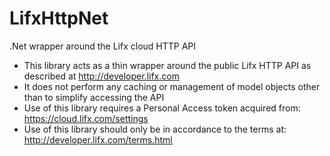 # LifxHttpNet
.Net wrapper around the Lifx cloud HTTP API

* This library acts as a thin wrapper around the public Lifx HTTP API as described
  at http://developer.lifx.com
* It does not perform any caching or management of model objects other than to
  simplify accessing the API
* Use of this library requires a Personal Access token acquired from:
    https://cloud.lifx.com/settings
* Use of this library should only be in accordance to the terms at:
    http://developer.lifx.com/terms.html